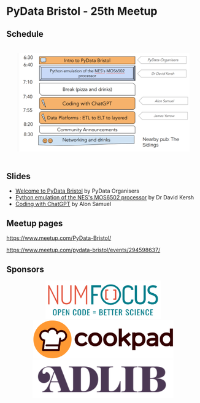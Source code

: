 # PyData Bristol - 25th Meetup

## Schedule

<p align="center">
  <img alt="schedule" src="./images/schedule.png" vspace="20" width="450px"/>
</p>

## Slides

- [Welcome to PyData Bristol][slides:1] by PyData Organisers
- [Python emulation of the NES's MOS6502 processor][slides:2] by Dr David Kersh 
- [Coding with ChatGPT][slides:3] by Alon Samuel

[slides:1]: ./01_Intro.pdf
[slides:2]:  ./02_MOS6502.pdf
[slides:3]:  ./03_Coding_with_ChatGPT.pdf

## Meetup pages

https://www.meetup.com/PyData-Bristol/ 

https://www.meetup.com/pydata-bristol/events/294598637/ 

## Sponsors

<p align="center">
  <a href="https://www.numfocus.org/"><img alt='NumFocus logo' src="./images/logos/numfocus_logo.png" hspace="20" height="100"/></a>
  <a href="https://cookpad.com/uk"><img alt='Cookpad logo' src="./images/logos/cookpad_logo.png" hspace="20" height="100"/></a>
  <a href="https://www.adlib-recruitment.co.uk/"><img alt='ADLIB logo' src="./images/logos/adlib_logo.png" hspace="20" height="100"/></a>
</p>
